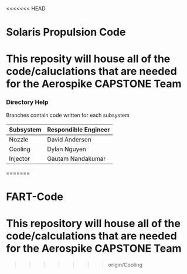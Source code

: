 <<<<<<< HEAD
# Solaris Propulsion Code

# This reposity will house all of the code/caluclations that are needed for the Aerospike CAPSTONE Team

### Directory Help
Branches contain code written for each subsystem

| Subsystem | Respondible Engineer |
------------|----------------------|
|   Nozzle  |    David Anderson    |
|  Cooling  |     Dylan Nguyen     |
|  Injector |   Gautam Nandakumar  |
=======
# FART-Code

# This repository will house all of the code/calculations that are needed for the Aerospike CAPSTONE Team
>>>>>>> origin/Cooling

